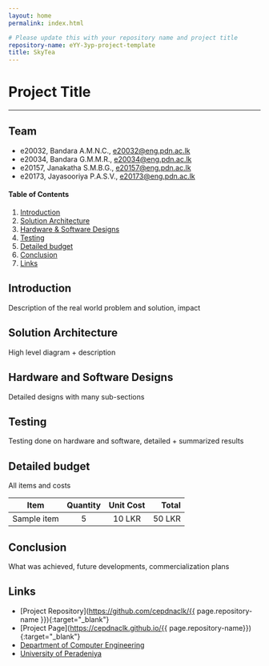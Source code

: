 ```yaml
---
layout: home
permalink: index.html

# Please update this with your repository name and project title
repository-name: eYY-3yp-project-template
title: SkyTea
---
```


[comment]: # "This is the standard layout for the project, but you can clean this and use your own template"

# Project Title

---

## Team
-  e20032, Bandara A.M.N.C., [e20032@eng.pdn.ac.lk](mailto:e20032@eng.pdn.ac.lk)
-  e20034, Bandara G.M.M.R., [e20034@eng.pdn.ac.lk](mailto:e20032@eng.pdn.ac.lk)
-  e20157, Janakatha S.M.B.G., [e20157@eng.pdn.ac.lk](mailto:e20032@eng.pdn.ac.lk)
-  e20173, Jayasooriya P.A.S.V., [e20173@eng.pdn.ac.lk](mailto:e20032@eng.pdn.ac.lk)


<!-- Image (photo/drawing of the final hardware) should be here -->

<!-- This is a sample image, to show how to add images to your page. To learn more options, please refer [this](https://projects.ce.pdn.ac.lk/docs/faq/how-to-add-an-image/) -->

<!-- ![Sample Image](./images/sample.png) -->

#### Table of Contents
1. [Introduction](#introduction)
2. [Solution Architecture](#solution-architecture )
3. [Hardware & Software Designs](#hardware-and-software-designs)
4. [Testing](#testing)
5. [Detailed budget](#detailed-budget)
6. [Conclusion](#conclusion)
7. [Links](#links)

## Introduction

Description of the real world problem and solution, impact


## Solution Architecture

High level diagram + description

## Hardware and Software Designs

Detailed designs with many sub-sections

## Testing

Testing done on hardware and software, detailed + summarized results

## Detailed budget

All items and costs

| Item          | Quantity  | Unit Cost  | Total  |
| ------------- |:---------:|:----------:|-------:|
| Sample item   | 5         | 10 LKR     | 50 LKR |

## Conclusion

What was achieved, future developments, commercialization plans

## Links

- [Project Repository](https://github.com/cepdnaclk/{{ page.repository-name }}){:target="_blank"}
- [Project Page](https://cepdnaclk.github.io/{{ page.repository-name}}){:target="_blank"}
- [Department of Computer Engineering](http://www.ce.pdn.ac.lk/)
- [University of Peradeniya](https://eng.pdn.ac.lk/)

[//]: # (Please refer this to learn more about Markdown syntax)
[//]: # (https://github.com/adam-p/markdown-here/wiki/Markdown-Cheatsheet)
